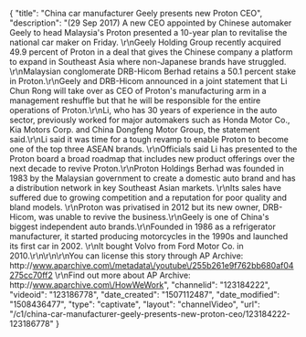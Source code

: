 {
    "title": "China car manufacturer Geely presents new Proton CEO",
    "description": "(29 Sep 2017) A new CEO appointed by Chinese automaker Geely to head Malaysia's Proton presented a 10-year plan to revitalise the national car maker on Friday. \r\nGeely Holding Group recently acquired 49.9 percent of Proton in a deal that gives the Chinese company a platform to expand in Southeast Asia where non-Japanese brands have struggled. \r\nMalaysian conglomerate DRB-Hicom Berhad retains a 50.1 percent stake in Proton.\r\nGeely and DRB-Hicom announced in a joint statement that Li Chun Rong will take over as CEO of Proton's manufacturing arm in a management reshuffle but that he will be responsible for the entire operations of Proton.\r\nLi, who has 30 years of experience in the auto sector, previously worked for major automakers such as Honda Motor Co., Kia Motors Corp. and China Dongfeng Motor Group, the statement said.\r\nLi said it was time for a tough revamp to enable Proton to become one of the top three ASEAN brands. \r\nOfficials said Li has presented to the Proton board a broad roadmap that includes new product offerings over the next decade to revive Proton.\r\nProton Holdings Berhad was founded in 1983 by the Malaysian government to create a domestic auto brand and has a distribution network in key Southeast Asian markets. \r\nIts sales have suffered due to growing competition and a reputation for poor quality and bland models. \r\nProton was privatised in 2012 but its new owner, DRB-Hicom, was unable to revive the business.\r\nGeely is one of China's biggest independent auto brands.\r\nFounded in 1986 as a refrigerator manufacturer, it started producing motorcycles in the 1990s and launched its first car in 2002. \r\nIt bought Volvo from Ford Motor Co. in 2010.\r\n\r\n\r\nYou can license this story through AP Archive: http:\/\/www.aparchive.com\/metadata\/youtube\/255b261e9f762bb680af04275cc70ff2 \r\nFind out more about AP Archive: http:\/\/www.aparchive.com\/HowWeWork",
    "channelid": "123184222",
    "videoid": "123186778",
    "date_created": "1507112487",
    "date_modified": "1508436477",
    "type": "captivate",
    "layout": "channelVideo",
    "url": "\/c1\/china-car-manufacturer-geely-presents-new-proton-ceo\/123184222-123186778"
}